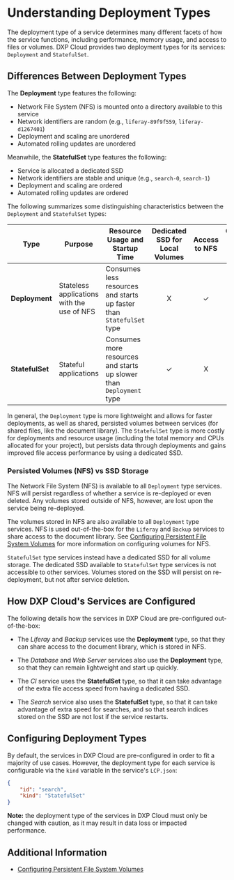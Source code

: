# Understanding Deployment Types

The deployment type of a service determines many different facets of how the service functions, including performance, memory usage, and access to files or volumes. DXP Cloud provides two deployment types for its services: `Deployment` and `StatefulSet`.

## Differences Between Deployment Types

The **Deployment** type features the following:

* Network File System (NFS) is mounted onto a directory available to this service
* Network identifiers are random (e.g., `liferay-89f9f559`, `liferay-d1267401`)
* Deployment and scaling are unordered
* Automated rolling updates are unordered

Meanwhile, the **StatefulSet** type features the following:

* Service is allocated a dedicated SSD
* Network identifiers are stable and unique (e.g., `search-0`, `search-1`)
* Deployment and scaling are ordered
* Automated rolling updates are ordered

The following summarizes some distinguishing characteristics between the `Deployment` and `StatefulSet` types:

| **Type** | **Purpose** | **Resource Usage and Startup Time** | **Dedicated SSD for Local Volumes** | **Access to NFS** | **Ordered Startup / Scaling** |
| --- | --- | --- | :---: | :---: | :---: |
| **Deployment** | Stateless applications with the use of NFS | Consumes less resources and starts up faster than `StatefulSet` type | X | ✓ | X |
| **StatefulSet** | Stateful applications | Consumes more resources and starts up slower than `Deployment` type | ✓ | X | ✓ |

In general, the `Deployment` type is more lightweight and allows for faster deployments, as well as shared, persisted volumes between services (for shared files, like the document library). The `StatefulSet` type is more costly for deployments and resource usage (including the total memory and CPUs allocated for your project), but persists data through deployments and gains improved file access performance by using a dedicated SSD.

### Persisted Volumes (NFS) vs SSD Storage

The Network File System (NFS) is available to all `Deployment` type services. NFS will persist regardless of whether a service is re-deployed or even deleted. Any volumes stored outside of NFS, however, are lost upon the service being re-deployed.

The volumes stored in NFS are also available to all `Deployment` type services. NFS is used out-of-the-box for the `Liferay` and `Backup` services to share access to the document library. See [Configuring Persistent File System Volumes](./configuring-persistent-file-storage-volumes.md) for more information on configuring volumes for NFS.

`StatefulSet` type services instead have a dedicated SSD for all volume storage. The dedicated SSD available to `StatefulSet` type services is not accessible to other services. Volumes stored on the SSD will persist on re-deployment, but not after service deletion.

## How DXP Cloud's Services are Configured

The following details how the services in DXP Cloud are pre-configured out-of-the-box:

* The _Liferay_ and _Backup_ services use the **Deployment** type, so that they can share access to the document library, which is stored in  NFS.

* The _Database_ and _Web Server_ services also use the **Deployment** type, so that they can remain lightweight and start up quickly.

* The _CI_ service uses the **StatefulSet** type, so that it can take advantage of the extra file access speed from having a dedicated SSD.

* The _Search_ service also uses the **StatefulSet** type, so that it can take advantage of extra speed for searches, and so that search indices stored on the SSD are not lost if the service restarts.

## Configuring Deployment Types

By default, the services in DXP Cloud are pre-configured in order to fit a majority of use cases. However, the deployment type for each service is configurable via the `kind` variable in the service's `LCP.json`:

```json
{
    "id": "search",
    "kind": "StatefulSet"
}
```

**Note:** the deployment type of the services in DXP Cloud must only be changed with caution, as it may result in data loss or impacted performance.

## Additional Information

* [Configuring Persistent File System Volumes](./configuring-persistent-file-storage-volumes.md)